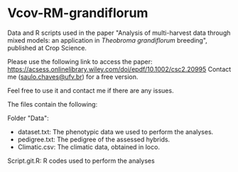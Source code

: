 # Vcov-RM-grandiflorum
Data and R scripts used in the paper "Analysis of multi-harvest data through mixed models: an application in <i>Theobroma grandiflorum</i> breeding", published at Crop Science.

Please use the following link to access the paper: https://acsess.onlinelibrary.wiley.com/doi/epdf/10.1002/csc2.20995
Contact me (saulo.chaves@ufv.br) for a free version.

Feel free to use it and contact me if there are any issues. 

The files contain the following:

Folder "Data": 
- dataset.txt: The phenotypic data we used to perform the analyses. 
- pedigree.txt: The pedigree of the assessed hybrids.
- Climatic.csv: The climatic data, obtained in loco.

Script.git.R: R codes used to perform the analyses
